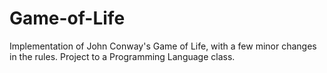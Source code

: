# Game-of-Life
Implementation of John Conway's Game of Life, with a few minor changes in the rules. Project to a Programming Language class.
